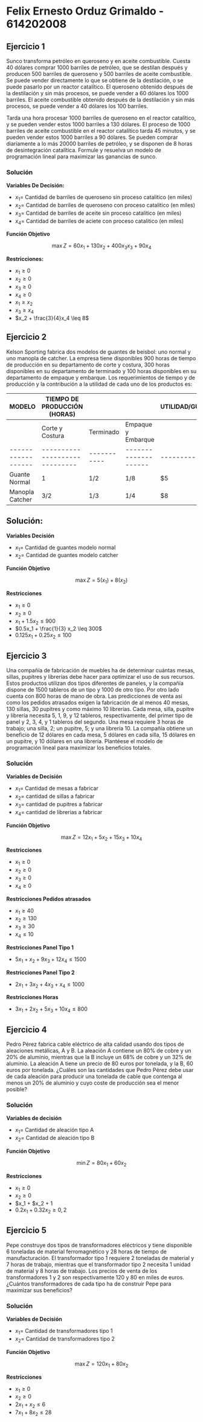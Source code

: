 # Felix Ernesto Orduz Grimaldo - 614202008

## Ejercicio 1

Sunco transforma petróleo en queroseno y en aceite combustible. Cuesta 40 dólares comprar 1000 barriles de petróleo, que se destilan después y producen 500 barriles de queroseno y 500 barriles de aceite combustible. Se puede vender directamente lo que se obtiene de la destilación, o se puede pasarlo por un reactor catalítico. El queroseno obtenido después de la destilación y sin más procesos, se puede vender a 60 dólares los 1000 barriles. El aceite combustible obtenido después de la destilación y sin más procesos, se puede vender a 40 dólares los 100 barriles.

Tarda una hora procesar 1000 barriles de queroseno en el reactor catalítico, y se pueden vender estos 1000 barriles a 130 dólares. El proceso de 1000 barriles de aceite combustible en el reactor catalítico tarda 45 minutos, y se pueden vender estos 1000 barriles a 90 dólares. Se pueden comprar diariamente a lo más 20000 barriles de petróleo, y se disponen de 8 horas de desintegración catalítica. Formule y resuelva un modelo de programación lineal para maximizar las ganancias de sunco.

### Solución
**Variables De Decisión:**

- $x_1 =$  Cantidad de barriles de queroseno sin proceso catalitico (en miles)
- $x_2 =$  Cantidad de barriles de queroseno con proceso catalitico (en miles)
- $x_3 =$  Cantidad de barriles de aceite sin proceso catalitico (en miles)
- $x_4 =$  Cantidad de barriles de aciete con proceso catalitico (en miles)

**Función Objetivo**

$$\max Z = 60x_1 + 130x_2 + 400x_3 x_3 + 90x_4$$

**Restricciones:**
- $x_1 \geq 0$
- $x_2 \geq 0$
- $x_3 \geq 0$
- $x_4 \geq 0$
- $x_1 \geq x_2$
- $x_3 \geq x_4$
- $x_2 + \frac{3}{4}x_4 \leq 8$

## Ejercicio 2

Kelson Sporting fabrica dos modelos de guantes de beisbol: uno normal y uno manopla de catcher. La empresa tiene disponibles 900 horas de tiempo de producción en su departamento de corte y costura, 300 horas disponibles en su departamento de terminado y 100 horas disponibles en su departamento de empaque y embarque. Los requerimientos de tiempo y de producción y la contribución a la utilidad de cada uno de los productos es:

| MODELO           | TIEMPO DE PRODUCCIÓN (HORAS) ||| UTILIDAD/GUANTE |
|------------------|-----------------------------|---|---|-------------|
|                  | Corte y Costura             | Terminado | Empaque y Embarque |             |
|------------------|-----------------------------|-----------|--------------------|-------------|
| Guante Normal    | 1                           | 1/2       | 1/8                | $5          |
| Manopla Catcher  | 3/2                         | 1/3       | 1/4                | $8          |


## Solución:

**Variables Decisión**
- $x_1 =$  Cantidad de guantes modelo normal
- $x_2 =$  Cantidad de guantes modelo catcher

**Función Objetivo**

$$\max Z = 5(x_1) + 8(x_2)$$

**Restricciones**

- $x_1 \geq 0$
- $x_2 \geq 0$
- $x_1 + 1.5x_2 \leq 900$
- $0.5x_1 +  \frac{1}{3} x_2 \leq 300$
- $0.125x_1 + 0.25 x_2 \leq 100$


## Ejercicio 3

Una compañía de fabricación de muebles ha de determinar cuántas mesas, sillas, pupitres y librerías debe hacer para optimizar el uso de sus recursos. Estos productos utilizan dos tipos diferentes de paneles, y la compañía dispone de 1500 tableros de un tipo y 1000 de otro tipo. Por otro lado cuenta con 800 horas de mano de obra. Las predicciones de venta así como los pedidos atrasados exigen la fabricación de al menos 40 mesas, 130 sillas, 30 pupitres y como máximo 10 librerías. Cada mesa, silla, pupitre y librería necesita 5, 1, 9, y 12 tableros, respectivamente, del primer tipo de panel y 2, 3, 4, y 1 tableros del segundo. Una mesa requiere 3 horas de trabajo; una silla, 2; un pupitre, 5; y una librería 10. La compañía obtiene un beneficio de 12 dólares en cada mesa, 5 dólares en cada silla, 15 dólares en un pupitre, y 10 dólares en una librería. Plantéese el modelo de programación lineal para maximizar los beneficios totales.


### Solución

**Variables de Decisión**

- $x_1 =$ Cantidad de mesas a fabricar
- $x_2 =$ cantidad de sillas a fabricar
- $x_3 =$ cantidad de pupitres a fabricar
- $x_4 =$ cantidad de librerias a fabricar

**Función Objetivo**

$$\max Z = 12x_1 + 5 x_2 + 15 x_3 +10x_4 $$

**Restricciones**

- $x_1 \geq 0$
- $x_2 \geq 0$
- $x_3 \geq 0$
- $x_4 \geq 0$

**Restricciones Pedidos atrasados**

- $x_1 \geq 40$
- $x_2 \geq 130$
- $x_3 \geq 30$
- $x_4 \leq 10$

**Restricciones Panel Tipo 1**
- $5x_1 + x_2 + 9x_3 + 12 x_4\leq 1500$

**Restricciones Panel Tipo 2**
- $2x_1 + 3x_2 + 4x_3 + x_4\leq 1000$

**Restricciones Horas**
- $3x_1 + 2x_2 + 5x_3 + 10x_4\leq 800$



## Ejercicio 4

Pedro Pérez fabrica cable eléctrico de alta calidad usando dos tipos de aleaciones metálicas, A y B. La aleación A contiene un 80% de cobre y un 20% de aluminio, mientras que la B incluye un 68% de cobre y un 32% de aluminio. La aleación A tiene un precio de 80 euros por tonelada, y la B, 60 euros por tonelada. ¿Cuáles son las cantidades que Pedro Pérez debe usar de cada aleación para producir una tonelada de cable que contenga al menos un 20% de aluminio y cuyo coste de producción sea el menor posible?

### Solución

**Variables de decisión**

- $x_1 =$ Cantidad de aleación tipo A
- $x_2 =$ Cantidad de aleación tipo B

**Función Objetivo**

$$ \min Z = 80x_1 + 60x_2$$

**Restricciones**

- $x_1 \geq 0$
- $x_2 \geq 0$
- $x_1 + $x_2 + 1
- $0.2x_1 +0.32 x_2 \geq 0,2$



## Ejercicio 5
Pepe construye dos tipos de transformadores eléctricos y tiene disponible 6 toneladas de material ferromagnético y 28 horas de tiempo de manufacturación. El transformador tipo 1 requiere 2 toneladas de material y 7 horas de trabajo, mientras que el transformador tipo 2 necesita 1 unidad de material y 8 horas de trabajo. Los precios de venta de los transformadores 1 y 2 son respectivamente 120 y 80 en miles de euros. ¿Cuántos transformadores de cada tipo ha de construir Pepe para maximizar sus beneficios?

### Solución

**Variables de Decisión**

- $x_1 =$ Cantidad de transformadores tipo 1
- $x_2 =$ Cantidad de transformadores tipo 2

**Función Objetivo**

$$\max Z = 120x_1 + 80x_2$$

**Restricciones**

- $x_1 \geq 0$
- $x_2 \geq 0$
- $2x_1 +x_2 \leq 6$
- $7x_1 +8x_2 \leq 28$
